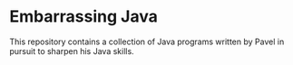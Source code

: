 # Embarrassing Java
This repository contains a collection of Java programs written by Pavel in pursuit to sharpen his Java skills.